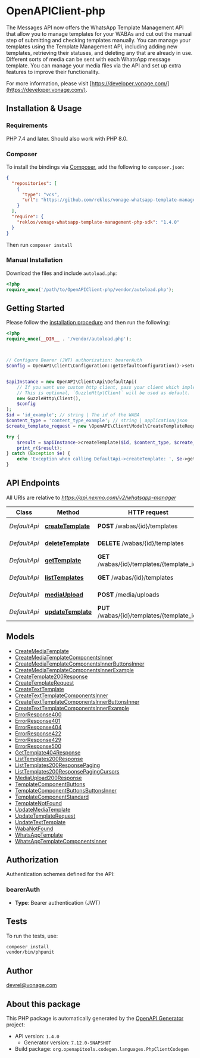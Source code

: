 # OpenAPIClient-php

The Messages API now offers the WhatsApp Template Management API that allow you to manage templates for your WABAs and cut out the manual step of submitting and checking templates manually. You can manage your templates using the Template Management API, including adding new templates, retrieving their statuses, and deleting any that are already in use. Different sorts of media can be sent with each WhatsApp message template. You can manage your media files via the API and set up extra features to improve their functionality.

For more information, please visit [https://developer.vonage.com/](https://developer.vonage.com/).

## Installation & Usage

### Requirements

PHP 7.4 and later.
Should also work with PHP 8.0.

### Composer

To install the bindings via [Composer](https://getcomposer.org/), add the following to `composer.json`:

```json
{
  "repositories": [
    {
      "type": "vcs",
      "url": "https://github.com/reklos/vonage-whatsapp-template-management-php-sdk.git"
    }
  ],
  "require": {
    "reklos/vonage-whatsapp-template-management-php-sdk": "1.4.0"
  }
}
```

Then run `composer install`

### Manual Installation

Download the files and include `autoload.php`:

```php
<?php
require_once('/path/to/OpenAPIClient-php/vendor/autoload.php');
```

## Getting Started

Please follow the [installation procedure](#installation--usage) and then run the following:

```php
<?php
require_once(__DIR__ . '/vendor/autoload.php');



// Configure Bearer (JWT) authorization: bearerAuth
$config = OpenAPI\Client\Configuration::getDefaultConfiguration()->setAccessToken('YOUR_ACCESS_TOKEN');


$apiInstance = new OpenAPI\Client\Api\DefaultApi(
    // If you want use custom http client, pass your client which implements `GuzzleHttp\ClientInterface`.
    // This is optional, `GuzzleHttp\Client` will be used as default.
    new GuzzleHttp\Client(),
    $config
);
$id = 'id_example'; // string | The id of the WABA
$content_type = 'content_type_example'; // string | application/json
$create_template_request = new \OpenAPI\Client\Model\CreateTemplateRequest(); // \OpenAPI\Client\Model\CreateTemplateRequest

try {
    $result = $apiInstance->createTemplate($id, $content_type, $create_template_request);
    print_r($result);
} catch (Exception $e) {
    echo 'Exception when calling DefaultApi->createTemplate: ', $e->getMessage(), PHP_EOL;
}

```

## API Endpoints

All URIs are relative to *https://api.nexmo.com/v2/whatsapp-manager*

Class | Method | HTTP request | Description
------------ | ------------- | ------------- | -------------
*DefaultApi* | [**createTemplate**](docs/Api/DefaultApi.md#createtemplate) | **POST** /wabas/{id}/templates | Create Template
*DefaultApi* | [**deleteTemplate**](docs/Api/DefaultApi.md#deletetemplate) | **DELETE** /wabas/{id}/templates | Delete Template
*DefaultApi* | [**getTemplate**](docs/Api/DefaultApi.md#gettemplate) | **GET** /wabas/{id}/templates/{template_id} | Get Template
*DefaultApi* | [**listTemplates**](docs/Api/DefaultApi.md#listtemplates) | **GET** /wabas/{id}/templates | List Templates
*DefaultApi* | [**mediaUpload**](docs/Api/DefaultApi.md#mediaupload) | **POST** /media/uploads | Media Upload
*DefaultApi* | [**updateTemplate**](docs/Api/DefaultApi.md#updatetemplate) | **PUT** /wabas/{id}/templates/{template_id} | Update Template

## Models

- [CreateMediaTemplate](docs/Model/CreateMediaTemplate.md)
- [CreateMediaTemplateComponentsInner](docs/Model/CreateMediaTemplateComponentsInner.md)
- [CreateMediaTemplateComponentsInnerButtonsInner](docs/Model/CreateMediaTemplateComponentsInnerButtonsInner.md)
- [CreateMediaTemplateComponentsInnerExample](docs/Model/CreateMediaTemplateComponentsInnerExample.md)
- [CreateTemplate200Response](docs/Model/CreateTemplate200Response.md)
- [CreateTemplateRequest](docs/Model/CreateTemplateRequest.md)
- [CreateTextTemplate](docs/Model/CreateTextTemplate.md)
- [CreateTextTemplateComponentsInner](docs/Model/CreateTextTemplateComponentsInner.md)
- [CreateTextTemplateComponentsInnerButtonsInner](docs/Model/CreateTextTemplateComponentsInnerButtonsInner.md)
- [CreateTextTemplateComponentsInnerExample](docs/Model/CreateTextTemplateComponentsInnerExample.md)
- [ErrorResponse400](docs/Model/ErrorResponse400.md)
- [ErrorResponse401](docs/Model/ErrorResponse401.md)
- [ErrorResponse404](docs/Model/ErrorResponse404.md)
- [ErrorResponse422](docs/Model/ErrorResponse422.md)
- [ErrorResponse429](docs/Model/ErrorResponse429.md)
- [ErrorResponse500](docs/Model/ErrorResponse500.md)
- [GetTemplate404Response](docs/Model/GetTemplate404Response.md)
- [ListTemplates200Response](docs/Model/ListTemplates200Response.md)
- [ListTemplates200ResponsePaging](docs/Model/ListTemplates200ResponsePaging.md)
- [ListTemplates200ResponsePagingCursors](docs/Model/ListTemplates200ResponsePagingCursors.md)
- [MediaUpload200Response](docs/Model/MediaUpload200Response.md)
- [TemplateComponentButtons](docs/Model/TemplateComponentButtons.md)
- [TemplateComponentButtonsButtonsInner](docs/Model/TemplateComponentButtonsButtonsInner.md)
- [TemplateComponentStandard](docs/Model/TemplateComponentStandard.md)
- [TemplateNotFound](docs/Model/TemplateNotFound.md)
- [UpdateMediaTemplate](docs/Model/UpdateMediaTemplate.md)
- [UpdateTemplateRequest](docs/Model/UpdateTemplateRequest.md)
- [UpdateTextTemplate](docs/Model/UpdateTextTemplate.md)
- [WabaNotFound](docs/Model/WabaNotFound.md)
- [WhatsAppTemplate](docs/Model/WhatsAppTemplate.md)
- [WhatsAppTemplateComponentsInner](docs/Model/WhatsAppTemplateComponentsInner.md)

## Authorization

Authentication schemes defined for the API:
### bearerAuth

- **Type**: Bearer authentication (JWT)

## Tests

To run the tests, use:

```bash
composer install
vendor/bin/phpunit
```

## Author

devrel@vonage.com

## About this package

This PHP package is automatically generated by the [OpenAPI Generator](https://openapi-generator.tech) project:

- API version: `1.4.0`
    - Generator version: `7.12.0-SNAPSHOT`
- Build package: `org.openapitools.codegen.languages.PhpClientCodegen`
